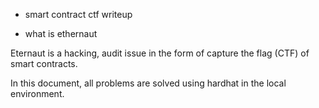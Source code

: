 - smart contract ctf writeup

- what is ethernaut

Eternaut is a hacking, audit issue in the form of capture the flag (CTF) of smart contracts.

In this document, all problems are solved using hardhat in the local environment.
